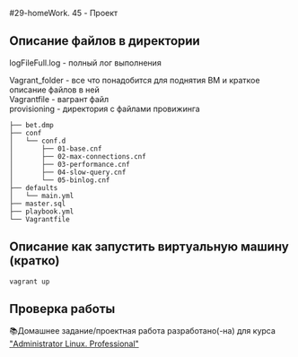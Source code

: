 #29-homeWork. 45 - Проект  
## Описание файлов в директории
logFileFull.log - полный лог выполнения  

Vagrant_folder - все что понадобится для поднятия ВМ и краткое описание файлов в ней  
Vagrantfile - вагрант файл  
provisioning - директория с файлами провижинга  
```
├── bet.dmp
├── conf
│   └── conf.d
│       ├── 01-base.cnf
│       ├── 02-max-connections.cnf
│       ├── 03-performance.cnf
│       ├── 04-slow-query.cnf
│       └── 05-binlog.cnf
├── defaults
│   └── main.yml
├── master.sql
├── playbook.yml
└── Vagrantfile
```

## Описание как запустить виртуальную машину (кратко)
```
vagrant up
```

## Проверка работы


📚Домашнее задание/проектная работа разработано(-на) для курса ["Administrator Linux. Professional"](https://otus.ru/lessons/linux-professional/)